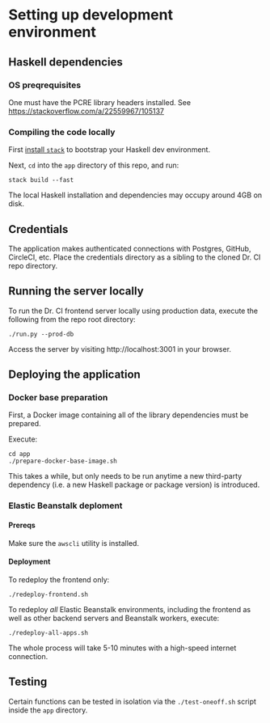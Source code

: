 # Setting up development environment

## Haskell dependencies

### OS preqrequisites

One must have the PCRE library headers installed. See https://stackoverflow.com/a/22559967/105137


### Compiling the code locally
First [install `stack`](https://docs.haskellstack.org/en/stable/README/#how-to-install) to bootstrap your Haskell dev environment.

Next, `cd` into the `app` directory of this repo, and run:

    stack build --fast

The local Haskell installation and dependencies may occupy around 4GB on disk.


## Credentials

The application makes authenticated connections with Postgres, GitHub, CircleCI, etc.
Place the credentials directory as a sibling to the cloned Dr. CI repo directory.


## Running the server locally

To run the Dr. CI frontend server locally using production data, execute the following from the repo root directory:

    ./run.py --prod-db

Access the server by visiting http://localhost:3001 in your browser.


## Deploying the application

### Docker base preparation

First, a Docker image containing all of the library dependencies must be prepared.

Execute:

    cd app
    ./prepare-docker-base-image.sh

This takes a while, but only needs to be run anytime a new third-party
dependency (i.e. a new Haskell package or package version) is introduced.

### Elastic Beanstalk deploment

#### Prereqs
Make sure the `awscli` utility is installed.

#### Deployment
To redeploy the frontend only:

    ./redeploy-frontend.sh

To redeploy *all* Elastic Beanstalk environments, including the frontend as well as other backend servers and Beanstalk workers, execute:

    ./redeploy-all-apps.sh

The whole process will take 5-10 minutes with a high-speed internet connection.


## Testing

Certain functions can be tested in isolation via the `./test-oneoff.sh` script inside the `app` directory.




